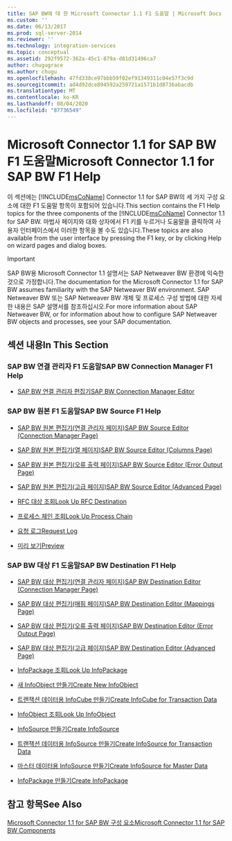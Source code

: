 ```yaml
---
title: SAP BW에 대 한 Microsoft Connector 1.1 F1 도움말 | Microsoft Docs
ms.custom: ''
ms.date: 06/13/2017
ms.prod: sql-server-2014
ms.reviewer: ''
ms.technology: integration-services
ms.topic: conceptual
ms.assetid: 292f9572-362a-45c1-879a-d81d31496ca7
author: chugugrace
ms.author: chugu
ms.openlocfilehash: 47fd338ce97bbb59f02ef91349311c04e57f3c9d
ms.sourcegitcommit: ad4d92dce894592a259721a1571b1d8736abacdb
ms.translationtype: MT
ms.contentlocale: ko-KR
ms.lasthandoff: 08/04/2020
ms.locfileid: "87736549"
---
```

# <a name="microsoft-connector-11-for-sap-bw-f1-help"></a><span data-ttu-id="92d24-102">Microsoft Connector 1.1 for SAP BW F1 도움말</span><span class="sxs-lookup"><span data-stu-id="92d24-102">Microsoft Connector 1.1 for SAP BW F1 Help</span></span>
  <span data-ttu-id="92d24-103">이 섹션에는 [!INCLUDE[msCoName](../includes/msconame-md.md)] Connector 1.1 for SAP BW의 세 가지 구성 요소에 대한 F1 도움말 항목이 포함되어 있습니다.</span><span class="sxs-lookup"><span data-stu-id="92d24-103">This section contains the F1 Help topics for the three components of the [!INCLUDE[msCoName](../includes/msconame-md.md)] Connector 1.1 for SAP BW.</span></span> <span data-ttu-id="92d24-104">마법사 페이지와 대화 상자에서 F1 키를 누르거나 도움말을 클릭하여 사용자 인터페이스에서 이러한 항목을 볼 수도 있습니다.</span><span class="sxs-lookup"><span data-stu-id="92d24-104">These topics are also available from the user interface by pressing the F1 key, or by clicking Help on wizard pages and dialog boxes.</span></span>  
  
> [!IMPORTANT]  
>  <span data-ttu-id="92d24-105">SAP BW용 Microsoft Connector 1.1 설명서는 SAP Netweaver BW 환경에 익숙한 것으로 가정합니다.</span><span class="sxs-lookup"><span data-stu-id="92d24-105">The documentation for the Microsoft Connector 1.1 for SAP BW assumes familiarity with the SAP Netweaver BW environment.</span></span> <span data-ttu-id="92d24-106">SAP Netweaver BW 또는 SAP Netweaver BW 개체 및 프로세스 구성 방법에 대한 자세한 내용은 SAP 설명서를 참조하십시오.</span><span class="sxs-lookup"><span data-stu-id="92d24-106">For more information about SAP Netweaver BW, or for information about how to configure SAP Netweaver BW objects and processes, see your SAP documentation.</span></span>  
  
## <a name="in-this-section"></a><span data-ttu-id="92d24-107">섹션 내용</span><span class="sxs-lookup"><span data-stu-id="92d24-107">In This Section</span></span>  
  
### <a name="sap-bw-connection-manager-f1-help"></a><span data-ttu-id="92d24-108">SAP BW 연결 관리자 F1 도움말</span><span class="sxs-lookup"><span data-stu-id="92d24-108">SAP BW Connection Manager F1 Help</span></span>  
  
-   [<span data-ttu-id="92d24-109">SAP BW 연결 관리자 편집기</span><span class="sxs-lookup"><span data-stu-id="92d24-109">SAP BW Connection Manager Editor</span></span>](sap-bw-connection-manager-editor.md)  
  
### <a name="sap-bw-source-f1-help"></a><span data-ttu-id="92d24-110">SAP BW 원본 F1 도움말</span><span class="sxs-lookup"><span data-stu-id="92d24-110">SAP BW Source F1 Help</span></span>  
  
-   [<span data-ttu-id="92d24-111">SAP BW 원본 편집기&#40;연결 관리자 페이지&#41;</span><span class="sxs-lookup"><span data-stu-id="92d24-111">SAP BW Source Editor &#40;Connection Manager Page&#41;</span></span>](data-flow/sap-bw-source-editor-connection-manager-page.md)  
  
-   [<span data-ttu-id="92d24-112">SAP BW 원본 편집기&#40;열 페이지&#41;</span><span class="sxs-lookup"><span data-stu-id="92d24-112">SAP BW Source Editor &#40;Columns Page&#41;</span></span>](data-flow/sap-bw-source-editor-columns-page.md)  
  
-   [<span data-ttu-id="92d24-113">SAP BW 원본 편집기&#40;오류 출력 페이지&#41;</span><span class="sxs-lookup"><span data-stu-id="92d24-113">SAP BW Source Editor &#40;Error Output Page&#41;</span></span>](data-flow/sap-bw-source-editor-error-output-page.md)  
  
-   [<span data-ttu-id="92d24-114">SAP BW 원본 편집기&#40;고급 페이지&#41;</span><span class="sxs-lookup"><span data-stu-id="92d24-114">SAP BW Source Editor &#40;Advanced Page&#41;</span></span>](data-flow/sap-bw-source-editor-advanced-page.md)  
  
-   [<span data-ttu-id="92d24-115">RFC 대상 조회</span><span class="sxs-lookup"><span data-stu-id="92d24-115">Look Up RFC Destination</span></span>](data-flow/look-up-rfc-destination.md)  
  
-   [<span data-ttu-id="92d24-116">프로세스 체인 조회</span><span class="sxs-lookup"><span data-stu-id="92d24-116">Look Up Process Chain</span></span>](data-flow/look-up-process-chain.md)  
  
-   [<span data-ttu-id="92d24-117">요청 로그</span><span class="sxs-lookup"><span data-stu-id="92d24-117">Request Log</span></span>](data-flow/request-log.md)  
  
-   [<span data-ttu-id="92d24-118">미리 보기</span><span class="sxs-lookup"><span data-stu-id="92d24-118">Preview</span></span>](data-flow/preview.md)  
  
### <a name="sap-bw-destination-f1-help"></a><span data-ttu-id="92d24-119">SAP BW 대상 F1 도움말</span><span class="sxs-lookup"><span data-stu-id="92d24-119">SAP BW Destination F1 Help</span></span>  
  
-   [<span data-ttu-id="92d24-120">SAP BW 대상 편집기&#40;연결 관리자 페이지&#41;</span><span class="sxs-lookup"><span data-stu-id="92d24-120">SAP BW Destination Editor &#40;Connection Manager Page&#41;</span></span>](data-flow/sap-bw-destination-editor-connection-manager-page.md)  
  
-   [<span data-ttu-id="92d24-121">SAP BW 대상 편집기&#40;매핑 페이지&#41;</span><span class="sxs-lookup"><span data-stu-id="92d24-121">SAP BW Destination Editor &#40;Mappings Page&#41;</span></span>](data-flow/sap-bw-destination-editor-mappings-page.md)  
  
-   [<span data-ttu-id="92d24-122">SAP BW 대상 편집기&#40;오류 출력 페이지&#41;</span><span class="sxs-lookup"><span data-stu-id="92d24-122">SAP BW Destination Editor &#40;Error Output Page&#41;</span></span>](data-flow/sap-bw-destination-editor-error-output-page.md)  
  
-   [<span data-ttu-id="92d24-123">SAP BW 대상 편집기&#40;고급 페이지&#41;</span><span class="sxs-lookup"><span data-stu-id="92d24-123">SAP BW Destination Editor &#40;Advanced Page&#41;</span></span>](data-flow/sap-bw-destination-editor-advanced-page.md)  
  
-   [<span data-ttu-id="92d24-124">InfoPackage 조회</span><span class="sxs-lookup"><span data-stu-id="92d24-124">Look Up InfoPackage</span></span>](data-flow/look-up-infopackage.md)  
  
-   [<span data-ttu-id="92d24-125">새 InfoObject 만들기</span><span class="sxs-lookup"><span data-stu-id="92d24-125">Create New InfoObject</span></span>](data-flow/create-new-infoobject.md)  
  
-   [<span data-ttu-id="92d24-126">트랜잭션 데이터용 InfoCube 만들기</span><span class="sxs-lookup"><span data-stu-id="92d24-126">Create InfoCube for Transaction Data</span></span>](data-flow/create-infocube-for-transaction-data.md)  
  
-   [<span data-ttu-id="92d24-127">InfoObject 조회</span><span class="sxs-lookup"><span data-stu-id="92d24-127">Look Up InfoObject</span></span>](data-flow/look-up-infoobject.md)  
  
-   [<span data-ttu-id="92d24-128">InfoSource 만들기</span><span class="sxs-lookup"><span data-stu-id="92d24-128">Create InfoSource</span></span>](data-flow/create-infosource.md)  
  
-   [<span data-ttu-id="92d24-129">트랜잭션 데이터용 InfoSource 만들기</span><span class="sxs-lookup"><span data-stu-id="92d24-129">Create InfoSource for Transaction Data</span></span>](data-flow/create-infosource-for-transaction-data.md)  
  
-   [<span data-ttu-id="92d24-130">마스터 데이터용 InfoSource 만들기</span><span class="sxs-lookup"><span data-stu-id="92d24-130">Create InfoSource for Master Data</span></span>](data-flow/create-infosource-for-master-data.md)  
  
-   [<span data-ttu-id="92d24-131">InfoPackage 만들기</span><span class="sxs-lookup"><span data-stu-id="92d24-131">Create InfoPackage</span></span>](data-flow/create-infopackage.md)  
  
## <a name="see-also"></a><span data-ttu-id="92d24-132">참고 항목</span><span class="sxs-lookup"><span data-stu-id="92d24-132">See Also</span></span>  
 [<span data-ttu-id="92d24-133">Microsoft Connector 1.1 for SAP BW 구성 요소</span><span class="sxs-lookup"><span data-stu-id="92d24-133">Microsoft Connector 1.1 for SAP BW Components</span></span>](microsoft-connector-for-sap-bw-components.md)  
  
  

